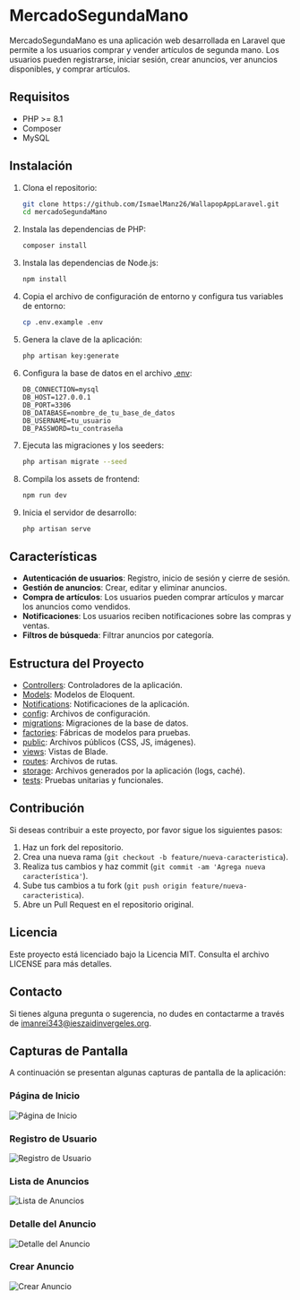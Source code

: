 # MercadoSegundaMano

MercadoSegundaMano es una aplicación web desarrollada en Laravel que permite a los usuarios comprar y vender artículos de segunda mano. Los usuarios pueden registrarse, iniciar sesión, crear anuncios, ver anuncios disponibles, y comprar artículos.

## Requisitos

- PHP >= 8.1
- Composer
- MySQL

## Instalación

1. Clona el repositorio:

    ```sh
    git clone https://github.com/IsmaelManz26/WallapopAppLaravel.git
    cd mercadoSegundaMano
    ```

2. Instala las dependencias de PHP:

    ```sh
    composer install
    ```

3. Instala las dependencias de Node.js:

    ```sh
    npm install
    ```

4. Copia el archivo de configuración de entorno y configura tus variables de entorno:

    ```sh
    cp .env.example .env
    ```

5. Genera la clave de la aplicación:

    ```sh
    php artisan key:generate
    ```

6. Configura la base de datos en el archivo [.env](http://_vscodecontentref_/1):

    ```env
    DB_CONNECTION=mysql
    DB_HOST=127.0.0.1
    DB_PORT=3306
    DB_DATABASE=nombre_de_tu_base_de_datos
    DB_USERNAME=tu_usuario
    DB_PASSWORD=tu_contraseña
    ```

7. Ejecuta las migraciones y los seeders:

    ```sh
    php artisan migrate --seed
    ```

8. Compila los assets de frontend:

    ```sh
    npm run dev
    ```

9. Inicia el servidor de desarrollo:

    ```sh
    php artisan serve
    ```

## Características

- **Autenticación de usuarios**: Registro, inicio de sesión y cierre de sesión.
- **Gestión de anuncios**: Crear, editar y eliminar anuncios.
- **Compra de artículos**: Los usuarios pueden comprar artículos y marcar los anuncios como vendidos.
- **Notificaciones**: Los usuarios reciben notificaciones sobre las compras y ventas.
- **Filtros de búsqueda**: Filtrar anuncios por categoría.

## Estructura del Proyecto

- [Controllers](http://_vscodecontentref_/2): Controladores de la aplicación.
- [Models](http://_vscodecontentref_/3): Modelos de Eloquent.
- [Notifications](http://_vscodecontentref_/4): Notificaciones de la aplicación.
- [config](http://_vscodecontentref_/5): Archivos de configuración.
- [migrations](http://_vscodecontentref_/6): Migraciones de la base de datos.
- [factories](http://_vscodecontentref_/7): Fábricas de modelos para pruebas.
- [public](http://_vscodecontentref_/8): Archivos públicos (CSS, JS, imágenes).
- [views](http://_vscodecontentref_/9): Vistas de Blade.
- [routes](http://_vscodecontentref_/10): Archivos de rutas.
- [storage](http://_vscodecontentref_/11): Archivos generados por la aplicación (logs, caché).
- [tests](http://_vscodecontentref_/12): Pruebas unitarias y funcionales.

## Contribución

Si deseas contribuir a este proyecto, por favor sigue los siguientes pasos:

1. Haz un fork del repositorio.
2. Crea una nueva rama (`git checkout -b feature/nueva-caracteristica`).
3. Realiza tus cambios y haz commit (`git commit -am 'Agrega nueva característica'`).
4. Sube tus cambios a tu fork (`git push origin feature/nueva-caracteristica`).
5. Abre un Pull Request en el repositorio original.

## Licencia

Este proyecto está licenciado bajo la Licencia MIT. Consulta el archivo LICENSE para más detalles.

## Contacto

Si tienes alguna pregunta o sugerencia, no dudes en contactarme a través de [imanrei343@ieszaidinvergeles.org](mailto:imanrei343@ieszaidinvergeles.org).

## Capturas de Pantalla

A continuación se presentan algunas capturas de pantalla de la aplicación:

### Página de Inicio
![Página de Inicio](capturas/homepage.png)

### Registro de Usuario
![Registro de Usuario](capturas/register.png)

### Lista de Anuncios
![Lista de Anuncios](capturas/listings.png)

### Detalle del Anuncio
![Detalle del Anuncio](capturas/listing-detail.png)

### Crear Anuncio
![Crear Anuncio](capturas/create-listing.png)

